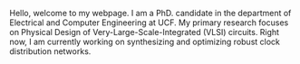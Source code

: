 
Hello, welcome to my webpage. 
I am a PhD. candidate in the department of Electrical and Computer Engineering at UCF. My primary research focuses on Physical Design of Very-Large-Scale-Integrated (VLSI) circuits. Right now, I am currently working on synthesizing and optimizing  robust clock distribution networks.      


